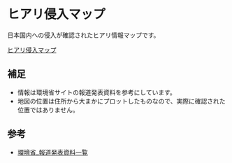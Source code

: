 # ヒアリ侵入マップ

日本国内への侵入が確認されたヒアリ情報マップです。

[ヒアリ侵入マップ](https://ko31.github.io/hiarimap/)

## 補足

* 情報は環境省サイトの報道発表資料を参考にしています。
* 地図の位置は住所から大まかにプロットしたものなので、実際に確認された位置ではありません。

## 参考

* [環境省_報道発表資料一覧](http://www.env.go.jp/press)

